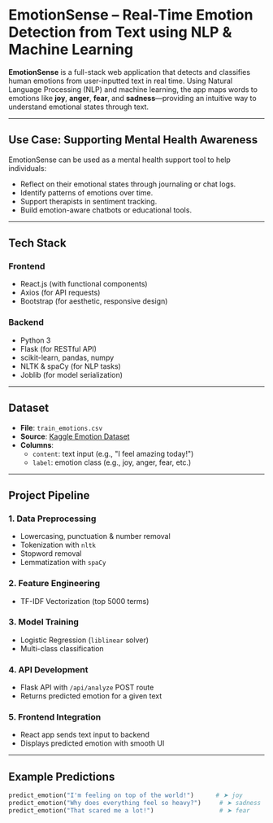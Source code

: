 # EmotionSense – Real-Time Emotion Detection from Text using NLP & Machine Learning

**EmotionSense** is a full-stack web application that detects and classifies human emotions from user-inputted text in real time. Using Natural Language Processing (NLP) and machine learning, the app maps words to emotions like **joy**, **anger**, **fear**, and **sadness**—providing an intuitive way to understand emotional states through text.

---

## Use Case: Supporting Mental Health Awareness

EmotionSense can be used as a mental health support tool to help individuals:
- Reflect on their emotional states through journaling or chat logs.
- Identify patterns of emotions over time.
- Support therapists in sentiment tracking.
- Build emotion-aware chatbots or educational tools.

---

## Tech Stack

### Frontend
- React.js (with functional components)
- Axios (for API requests)
- Bootstrap (for aesthetic, responsive design)

### Backend
- Python 3
- Flask (for RESTful API)
- scikit-learn, pandas, numpy
- NLTK & spaCy (for NLP tasks)
- Joblib (for model serialization)

---

## Dataset

- **File**: `train_emotions.csv`
- **Source**: [Kaggle Emotion Dataset](https://www.kaggle.com/datasets/praveengovi/emotions-dataset-for-nlp)
- **Columns**:
  - `content`: text input (e.g., "I feel amazing today!")
  - `label`: emotion class (e.g., joy, anger, fear, etc.)

---

## Project Pipeline

### 1. **Data Preprocessing**
- Lowercasing, punctuation & number removal
- Tokenization with `nltk`
- Stopword removal
- Lemmatization with `spaCy`

### 2. **Feature Engineering**
- TF-IDF Vectorization (top 5000 terms)

### 3. **Model Training**
- Logistic Regression (`liblinear` solver)
- Multi-class classification

### 4. **API Development**
- Flask API with `/api/analyze` POST route
- Returns predicted emotion for a given text

### 5. **Frontend Integration**
- React app sends text input to backend
- Displays predicted emotion with smooth UI

---

## Example Predictions

```python
predict_emotion("I'm feeling on top of the world!")      # ➤ joy  
predict_emotion("Why does everything feel so heavy?")     # ➤ sadness  
predict_emotion("That scared me a lot!")                  # ➤ fear 
